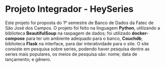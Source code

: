 # Projeto Integrador - HeySeries
Este projeto foi proposta do 1º semestre de Banco de Dados da Fatec de São José dos Campos. O projeto foi feito na linguagem **Python**, utilizando a biblioteca **BeautifulSoup** na raspagem de dados; foi utilizado **docker-compose** para ter um ambiente adequado para o banco, **Couchdb**; biblioteca **Flask** na interface, para dar interatividade para o site. O site consiste em pesquisa sobre series, podendo haver pesquisa dentre as series mais populares, os meios de pesquisa são: nome; data de lançamento; e gênero.
